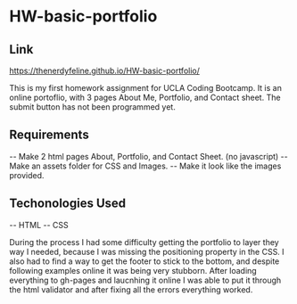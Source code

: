 # HW-basic-portfolio

## Link
https://thenerdyfeline.github.io/HW-basic-portfolio/

This is my first homework assignment for UCLA Coding Bootcamp. It is an online portoflio, with 3 pages About Me, Portfolio, and Contact sheet. The submit button has not been programmed yet.

## Requirements
-- Make 2 html pages About, Portfolio, and Contact Sheet. (no javascript)
-- Make an assets folder for CSS and Images.
-- Make it look like the images provided.

## Techonologies Used
-- HTML
-- CSS

During the process I had some difficulty getting the portfolio to layer they way I needed, because I was missing the positioning property in the CSS.  I also had to find a way to get the footer to stick to the bottom, and despite following examples online it was being very stubborn.  After loading everything to gh-pages and laucnhing it online I was able to put it through the html validator and after fixing all the errors everything worked.
